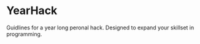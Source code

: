 # YearHack
Guidlines for a year long peronal hack. Designed to expand your skillset in programming. 
